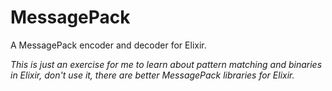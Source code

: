 # MessagePack

A MessagePack encoder and decoder for Elixir.

_This is just an exercise for me to learn about pattern matching and binaries in Elixir, don't use it, there are better MessagePack libraries for Elixir._
